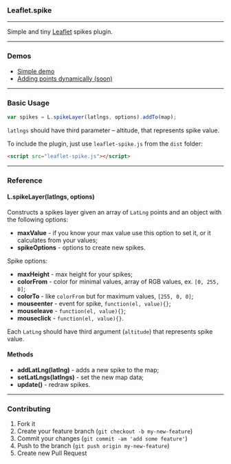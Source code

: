 ### Leaflet.spike

---

Simple and tiny [Leaflet](http://leafletjs.com) spikes plugin.

---

### Demos

- [Simple demo](http://artemeff.github.io/Leaflet.spike/demo)
- [Adding points dynamically (soon)](http://artemeff.github.io/Leaflet.spike/demo)

---

### Basic Usage

```js
var spikes = L.spikeLayer(latlngs, options).addTo(map);
```

`latlngs` should have third parameter – altitude, that represents spike value.

To include the plugin, just use `leaflet-spike.js` from the `dist` folder:

```html
<script src="leaflet-spike.js"></script>
```

---

### Reference

#### L.spikeLayer(latlngs, options)

Constructs a spikes layer given an array of `LatLng` points and an object with the following options:

- **maxValue** - if you know your max value use this option to set it, or it calculates from your values;
- **spikeOptions** - options to create new spikes.

Spike options:

- **maxHeight** - max height for your spikes;
- **colorFrom** - color for minimal values, array of RGB values, ex. `[0, 255, 0]`;
- **colorTo** - like `colorFrom` but for maximum values, `[255, 0, 0]`;
- **mouseenter** - event for spike, `function(el, value){}`;
- **mouseleave** - `function(el, value){}`;
- **mouseclick** - `function(el, value){}`.

Each `LatLng` should have third argument (`altitude`) that represents spike value.

#### Methods

- **addLatLng(latlng)** - adds a new spike to the map;
- **setLatLngs(latlngs)** - set the new map data;
- **update()** - redraw spikes.

---

### Contributing

1. Fork it
2. Create your feature branch (`git checkout -b my-new-feature`)
3. Commit your changes (`git commit -am 'add some feature'`)
4. Push to the branch (`git push origin my-new-feature`)
5. Create new Pull Request

